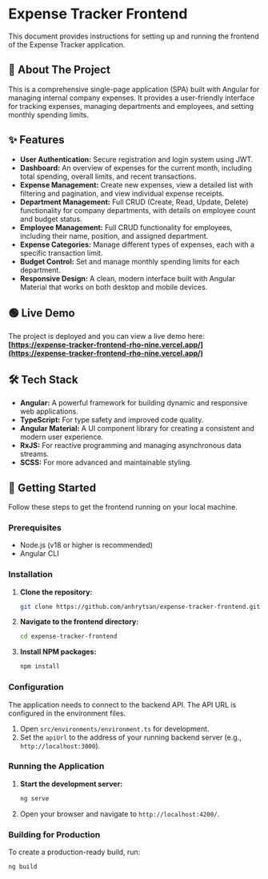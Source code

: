 # Expense Tracker Frontend

This document provides instructions for setting up and running the frontend of the Expense Tracker application.

## 📜 About The Project

This is a comprehensive single-page application (SPA) built with Angular for managing internal company expenses. It provides a user-friendly interface for tracking expenses, managing departments and employees, and setting monthly spending limits.

## ✨ Features

- **User Authentication:** Secure registration and login system using JWT.
- **Dashboard:** An overview of expenses for the current month, including total spending, overall limits, and recent transactions.
- **Expense Management:** Create new expenses, view a detailed list with filtering and pagination, and view individual expense receipts.
- **Department Management:** Full CRUD (Create, Read, Update, Delete) functionality for company departments, with details on employee count and budget status.
- **Employee Management:** Full CRUD functionality for employees, including their name, position, and assigned department.
- **Expense Categories:** Manage different types of expenses, each with a specific transaction limit.
- **Budget Control:** Set and manage monthly spending limits for each department.
- **Responsive Design:** A clean, modern interface built with Angular Material that works on both desktop and mobile devices.

## 🟢 Live Demo

The project is deployed and you can view a live demo here: **[https://expense-tracker-frontend-rho-nine.vercel.app/](https://expense-tracker-frontend-rho-nine.vercel.app/)**

## 🛠️ Tech Stack

- **Angular:** A powerful framework for building dynamic and responsive web applications.
- **TypeScript:** For type safety and improved code quality.
- **Angular Material:** A UI component library for creating a consistent and modern user experience.
- **RxJS:** For reactive programming and managing asynchronous data streams.
- **SCSS:** For more advanced and maintainable styling.

## 🚀 Getting Started

Follow these steps to get the frontend running on your local machine.

### Prerequisites

- Node.js (v18 or higher is recommended)
- Angular CLI

### Installation

1.  **Clone the repository:**
    ```bash
    git clone https://github.com/anhrytsan/expense-tracker-frontend.git
    ```
2.  **Navigate to the frontend directory:**
    ```bash
    cd expense-tracker-frontend
    ```
3.  **Install NPM packages:**
    ```bash
    npm install
    ```

### Configuration

The application needs to connect to the backend API. The API URL is configured in the environment files.

1.  Open `src/environments/environment.ts` for development.
2.  Set the `apiUrl` to the address of your running backend server (e.g., `http://localhost:3000`).

### Running the Application

1.  **Start the development server:**
    ```bash
    ng serve
    ```
2.  Open your browser and navigate to `http://localhost:4200/`.

### Building for Production

To create a production-ready build, run:

```bash
ng build
